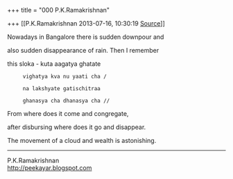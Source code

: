 +++
title = "000 P.K.Ramakrishnan"

+++
[[P.K.Ramakrishnan	2013-07-16, 10:30:19 [Source](https://groups.google.com/g/samskrita/c/YFVK2inom34)]]



Nowadays in Bangalore there is sudden downpour and

also sudden disappearance of rain. Then I remember

this sloka - kuta aagatya ghatate

         vighatya kva nu yaati cha /

         na lakshyate gatischitraa

         ghanasya cha dhanasya cha //

  

From where does it come and congregate,

after disbursing where does it go and disappear.

The movement of a cloud and wealth is astonishing.



-----------------------------------  
P.K.Ramakrishnan  
<http://peekayar.blogspot.com>

